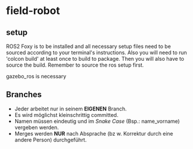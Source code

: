 # field-robot

## setup
ROS2 Foxy is to be installed and all necessary setup files need to be sourced according to your terminal's instructions.
Also you will need to run 'colcon build' at least once to build to package. Then you will also have to source the build. Remember to source the ros setup first.


gazebo_ros is necessary

## Branches
- Jeder arbeitet nur in seinem **EIGENEN** Branch.
- Es wird möglichst kleinschrittig committed.
- Namen müssen eindeutig und im _Snake Case_ (Bsp.: name_vorname) vergeben werden. 
- Merges werden **NUR** nach Absprache (bz  w. Korrektur durch eine andere Person) durchgeführt.

